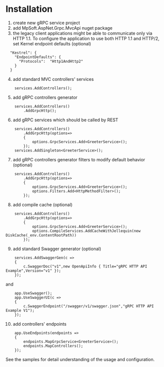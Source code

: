 # Installation

1. create new gRPC service project
2. add MpSoft.AspNet.Grpc.MvcApi nuget package
3. the legacy client applications might be able to communicate only via HTTP 1.1. To configure the application to use both HTTP 1.1 and HTTP/2, set Kernel endpoint defaults (optional)
```
  "Kestrel": {
    "EndpointDefaults": {
      "Protocols":  "Http1AndHttp2"
    }
  }
```
4. add standard MVC controllers' services
```
	services.AddControllers();
```
5. add gRPC controllers generator
```
	services.AddControllers()
		.AddGrpcHttp();
```
6. add gRPC services which should be called by REST
```
	services.AddControllers()
		.AddGrpcHttp(options=>
		{
			options.GrpcServices.Add<GreeterService>();
		});
	services.AddSingleton<GreeterService>();
```
7. add gRPC controllers generator filters to modify default behavior (optional)
```
	services.AddControllers()
		.AddGrpcHttp(options=>
		{
			options.GrpcServices.Add<GreeterService>();
			options.Filters.Add<HttpMethodFilter>();
		});
```
8. add compile cache (optional)
```
	services.AddControllers()
		.AddGrpcHttp(options=>
		{
			options.GrpcServices.Add<GreeterService>();
			options.CompileServices.AddCacheWithJellequin(new DiskCache(_env.ContentRootPath))
		});
```
9. add standard Swagger generator (optional)
```
	services.AddSwaggerGen(c =>
	{
		c.SwaggerDoc("v1",new OpenApiInfo { Title="gRPC HTTP API Example",Version="v1" });
	});
```
and
```
	app.UseSwagger();
	app.UseSwaggerUI(c =>
	{
		c.SwaggerEndpoint("/swagger/v1/swagger.json","gRPC HTTP API Example V1");
	});
```
10. add controllers' endpoints
```
	app.UseEndpoints(endpoints =>
	{
		endpoints.MapGrpcService<GreeterService>();
		endpoints.MapControllers();
	});
```
See the samples for detail understanding of the usage and configuration.